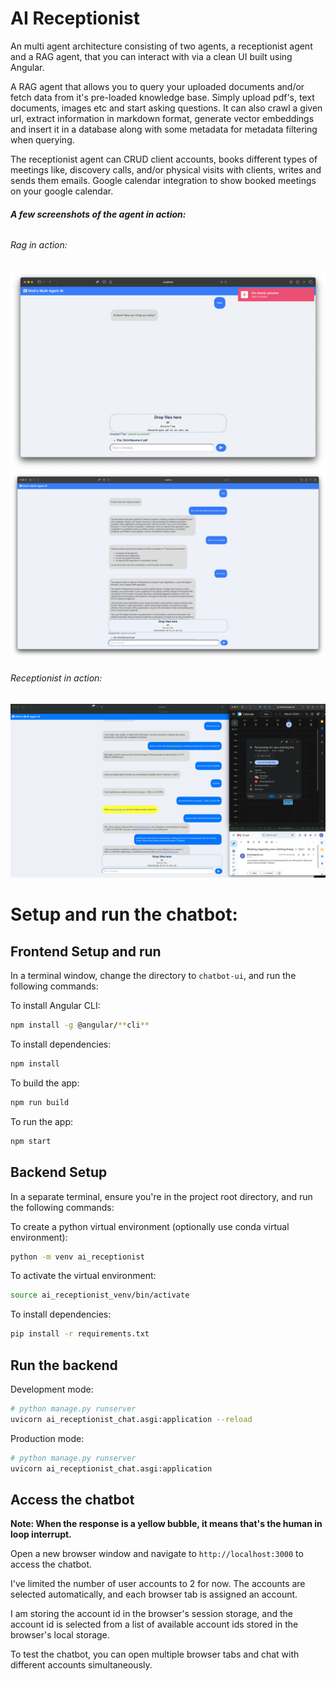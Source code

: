 # AI Receptionist

An multi agent architecture consisting of two agents, a receptionist agent and a RAG agent, that you can interact with via a clean UI built using Angular.

A RAG agent that allows you to query your uploaded documents and/or fetch data from it's pre-loaded knowledge base. Simply upload pdf's, text documents, images etc and start asking questions. 
It can also crawl a given url, extract information in markdown format, generate vector embeddings and insert it in a database along with some metadata for metadata filtering when querying.

The receptionist agent can CRUD client accounts, books different types of meetings like, discovery calls, and/or physical visits with clients, writes and sends them emails. Google calendar integration to show booked meetings on your google calendar.


###### **A few screenshots of the agent in action:**
###### Rag in action:
![Image 1](images/Screenshot_1.png)
![Image 2](images/Screenshot_2.png)
###### Receptionist in action:
![Image 3](images/Screenshot_3.png)

# Setup and run the chatbot:

## Frontend Setup and run

In a terminal window, change the directory to `chatbot-ui`, and run the following commands:

To install Angular CLI:
```bash
npm install -g @angular/**cli**
```

To install dependencies:
```bash
npm install
```

To build the app:
```bash
npm run build
```

To run the app:
```bash
npm start
```

## Backend Setup

In a separate terminal, ensure you're in the project root directory, and run the following commands:

To create a python virtual environment (optionally use conda virtual environment):
```bash
python -m venv ai_receptionist
```

To activate the virtual environment:
```bash
source ai_receptionist_venv/bin/activate
```

To install dependencies:
```bash
pip install -r requirements.txt
```

## Run the backend

Development mode:
```bash
# python manage.py runserver
uvicorn ai_receptionist_chat.asgi:application --reload
```

Production mode:
```bash
# python manage.py runserver
uvicorn ai_receptionist_chat.asgi:application
```

## Access the chatbot

**Note: When the response is a yellow bubble, it means that's the human in loop interrupt.**

Open a new browser window and navigate to `http://localhost:3000` to access the chatbot.

I've limited the number of user accounts to 2 for now. The accounts are selected automatically, and each browser tab is assigned an account. 

I am storing the account id in the browser's session storage, and the account id is selected from a list of available account ids stored in the browser's local storage.

To test the chatbot, you can open multiple browser tabs and chat with different accounts simultaneously.

